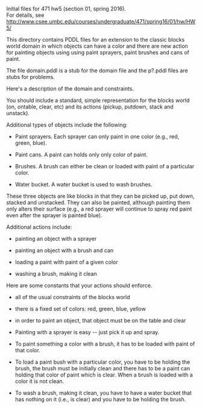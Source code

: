 Initial files for 471 hw5 (section 01, spring 2016).  
For details, see 
http://www.csee.umbc.edu/courses/undergraduate/471/spring16/01/hw/HW5/

This directory contains PDDL files for an extension to the classic
blocks world domain in which objects can have a color and there are
new action for painting objects using using paint sprayers, paint
brushes and cans of paint.

The file domain.pddl is a stub for the domain file and the p?.pddl
files are stubs for problems.

Here's a description of the domain and constraints.

You should include a standard, simple representation for the blocks
world (on, ontable, clear, etc) and its actions (pickup, putdown,
stack and unstack).

Additional types of objects include the following:

 - Paint sprayers.  Each sprayer can only paint in one color (e.g.,
   red, green, blue).

 - Paint cans.  A paint can holds only only color of paint.

 - Brushes.  A brush can either be clean or loaded with paint of a
   particular color.

 - Water bucket.  A water bucket is used to wash brushes.

These three objects are like blocks in that they can be picked up, put
down, stacked and unstacked.  They can also be painted, although
painting them only alters their surface (e.g., a red sprayer will
continue to spray red paint even after the sprayer is painted blue).

Additional actions include:

 - painting an object with a sprayer

 - painting an object with a brush and can

 - loading a paint with paint of a given color

 - washing a brush, making it clean

Here are some constants that your actions should enforce.

 - all of the usual constraints of the blocks world

 - there is a fixed set of colors: red, green, blue, yellow

 - in order to paint an object, that object must be on the table and
   clear

 - Painting with a sprayer is easy -- just pick it up and spray.

 - To paint something a color with a brush, it has to be loaded with
   paint of that color.

 - To load a paint bush with a particular color, you have to be
   holding the brush, the brush must be initially clean and there has
   to be a paint can holding that color of paint which is clear.  When
   a brush is loaded with a color it is not clean.

 - To wash a brush, making it clean, you have to have a water bucket
   that has nothing on it (i.e., is clear) and you have to be holding
   the brush.
